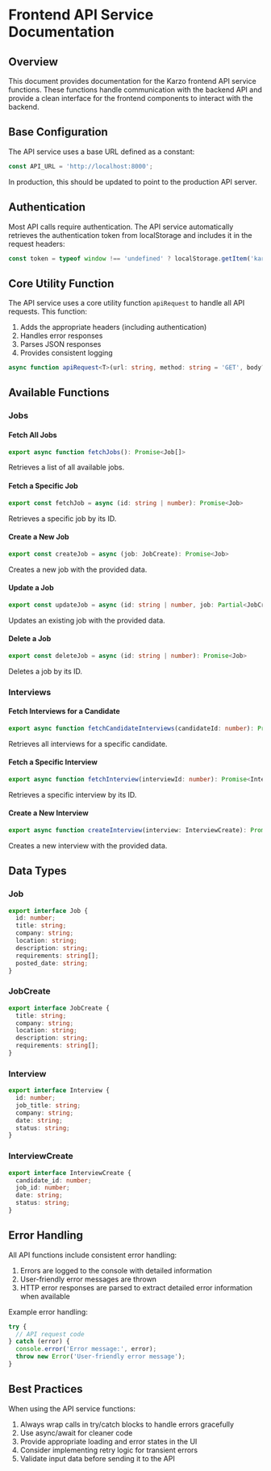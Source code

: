 # Frontend API Service Documentation

## Overview

This document provides documentation for the Karzo frontend API service functions. These functions handle communication with the backend API and provide a clean interface for the frontend components to interact with the backend.

## Base Configuration

The API service uses a base URL defined as a constant:

```typescript
const API_URL = 'http://localhost:8000';
```

In production, this should be updated to point to the production API server.

## Authentication

Most API calls require authentication. The API service automatically retrieves the authentication token from localStorage and includes it in the request headers:

```typescript
const token = typeof window !== 'undefined' ? localStorage.getItem('karzo_token') : null;
```

## Core Utility Function

The API service uses a core utility function `apiRequest` to handle all API requests. This function:

1. Adds the appropriate headers (including authentication)
2. Handles error responses
3. Parses JSON responses
4. Provides consistent logging

```typescript
async function apiRequest<T>(url: string, method: string = 'GET', body?: any): Promise<T>
```

## Available Functions

### Jobs

#### Fetch All Jobs

```typescript
export async function fetchJobs(): Promise<Job[]>
```

Retrieves a list of all available jobs.

#### Fetch a Specific Job

```typescript
export const fetchJob = async (id: string | number): Promise<Job>
```

Retrieves a specific job by its ID.

#### Create a New Job

```typescript
export const createJob = async (job: JobCreate): Promise<Job>
```

Creates a new job with the provided data.

#### Update a Job

```typescript
export const updateJob = async (id: string | number, job: Partial<JobCreate>): Promise<Job>
```

Updates an existing job with the provided data.

#### Delete a Job

```typescript
export const deleteJob = async (id: string | number): Promise<Job>
```

Deletes a job by its ID.

### Interviews

#### Fetch Interviews for a Candidate

```typescript
export async function fetchCandidateInterviews(candidateId: number): Promise<Interview[]>
```

Retrieves all interviews for a specific candidate.

#### Fetch a Specific Interview

```typescript
export async function fetchInterview(interviewId: number): Promise<Interview>
```

Retrieves a specific interview by its ID.

#### Create a New Interview

```typescript
export async function createInterview(interview: InterviewCreate): Promise<Interview>
```

Creates a new interview with the provided data.

## Data Types

### Job

```typescript
export interface Job {
  id: number;
  title: string;
  company: string;
  location: string;
  description: string;
  requirements: string[];
  posted_date: string;
}
```

### JobCreate

```typescript
export interface JobCreate {
  title: string;
  company: string;
  location: string;
  description: string;
  requirements: string[];
}
```

### Interview

```typescript
export interface Interview {
  id: number;
  job_title: string;
  company: string;
  date: string;
  status: string;
}
```

### InterviewCreate

```typescript
export interface InterviewCreate {
  candidate_id: number;
  job_id: number;
  date: string;
  status: string;
}
```

## Error Handling

All API functions include consistent error handling:

1. Errors are logged to the console with detailed information
2. User-friendly error messages are thrown
3. HTTP error responses are parsed to extract detailed error information when available

Example error handling:

```typescript
try {
  // API request code
} catch (error) {
  console.error('Error message:', error);
  throw new Error('User-friendly error message');
}
```

## Best Practices

When using the API service functions:

1. Always wrap calls in try/catch blocks to handle errors gracefully
2. Use async/await for cleaner code
3. Provide appropriate loading and error states in the UI
4. Consider implementing retry logic for transient errors
5. Validate input data before sending it to the API
